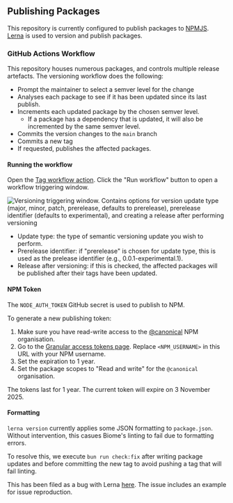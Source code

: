 ## Publishing Packages

This repository is currently configured to publish packages to [NPMJS](https://npmjs.org).
[Lerna](https://lerna.js.org) is used to version and publish packages.

### GitHub Actions Workflow

This repository houses numerous packages, and controls multiple release artefacts.
The versioning workflow does the following:

- Prompt the maintainer to select a semver level for the change
- Analyses each package to see if it has been updated since its last publish.
- Increments each updated package by the chosen semver level.
  - If a package has a dependency that is updated, it will also be incremented by the same semver level.
- Commits the version changes to the `main` branch
- Commits a new tag
- If requested, publishes the affected packages.

#### Running the workflow

Open the [Tag workflow action](https://github.com/canonical/ds25/actions/workflows/tag.yml).
Click the "Run workflow" button to open a workflow triggering window.

![Versioning triggering window. Contains options for version update type (major, minor, patch, prerelease, defaults to prerelease), prerelease identifier (defaults to experimental), and creating a release after performing versioning](https://assets.ubuntu.com/v1/0d0ebe3c-wd-ds25-versioning-workflow-workflow-dispatch.png)

- Update type: the type of semantic versioning update you wish to perform.
- Prerelease identifier: if "prerelease" is chosen for update type, this is used as the prelease identifier (e.g., 0.0.1-experimental.1).
- Release after versioning: if this is checked, the affected packages will
  be published after their tags have been updated.

#### NPM Token

The `NODE_AUTH_TOKEN` GitHub secret is used to publish to NPM.

To generate a new publishing token:

1. Make sure you have read-write access to the [@canonical](https://www.npmjs.com/org/canonical) NPM organisation.
2. Go to the [Granular access tokens page](https://www.npmjs.com/settings/<NPM_USERNAME>/tokens/granular-access-tokens/new). Replace `<NPM_USERNAME>` in this URL with your NPM username.
3. Set the expiration to 1 year.
4. Set the package scopes to "Read and write" for the `@canonical` organisation.

The tokens last for 1 year. The current token will expire on 3 November 2025.

#### Formatting

`lerna version` currently applies some JSON formatting to `package.json`.
Without intervention, this casues Biome's linting to fail due to formatting errors.

To resolve this, we execute `bun run check:fix` after writing package updates
and before committing the new tag to avoid pushing a tag that will fail linting.

This has been filed as a bug with Lerna [here](https://github.com/lerna/lerna/issues/4117).
The issue includes an example for issue reproduction.
